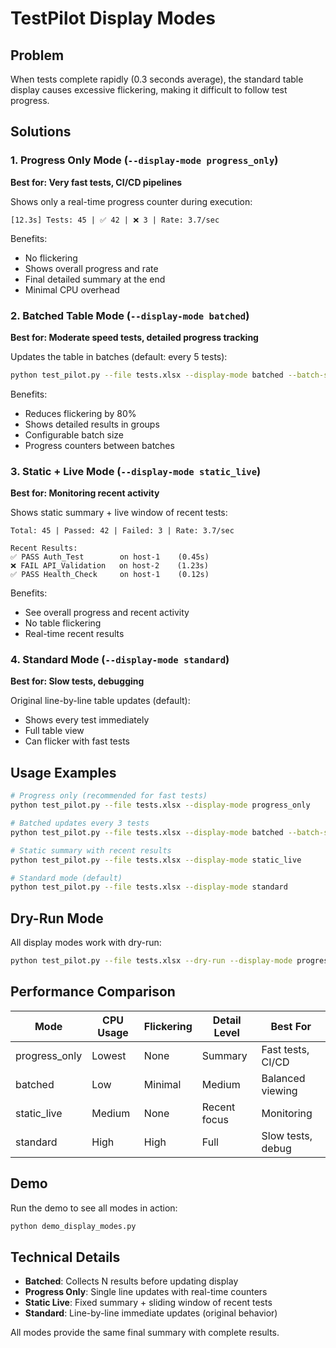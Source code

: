 # TestPilot Display Modes

## Problem
When tests complete rapidly (0.3 seconds average), the standard table display causes excessive flickering, making it difficult to follow test progress.

## Solutions

### 1. Progress Only Mode (`--display-mode progress_only`)
**Best for: Very fast tests, CI/CD pipelines**

Shows only a real-time progress counter during execution:
```
[12.3s] Tests: 45 | ✅ 42 | ❌ 3 | Rate: 3.7/sec
```

Benefits:
- No flickering
- Shows overall progress and rate
- Final detailed summary at the end
- Minimal CPU overhead

### 2. Batched Table Mode (`--display-mode batched`)
**Best for: Moderate speed tests, detailed progress tracking**

Updates the table in batches (default: every 5 tests):
```bash
python test_pilot.py --file tests.xlsx --display-mode batched --batch-size 5
```

Benefits:
- Reduces flickering by 80%
- Shows detailed results in groups
- Configurable batch size
- Progress counters between batches

### 3. Static + Live Mode (`--display-mode static_live`)
**Best for: Monitoring recent activity**

Shows static summary + live window of recent tests:
```
Total: 45 | Passed: 42 | Failed: 3 | Rate: 3.7/sec

Recent Results:
✅ PASS Auth_Test        on host-1    (0.45s)
❌ FAIL API_Validation   on host-2    (1.23s)
✅ PASS Health_Check     on host-1    (0.12s)
```

Benefits:
- See overall progress and recent activity
- No table flickering
- Real-time recent results

### 4. Standard Mode (`--display-mode standard`)
**Best for: Slow tests, debugging**

Original line-by-line table updates (default):
- Shows every test immediately
- Full table view
- Can flicker with fast tests

## Usage Examples

```bash
# Progress only (recommended for fast tests)
python test_pilot.py --file tests.xlsx --display-mode progress_only

# Batched updates every 3 tests
python test_pilot.py --file tests.xlsx --display-mode batched --batch-size 3

# Static summary with recent results
python test_pilot.py --file tests.xlsx --display-mode static_live

# Standard mode (default)
python test_pilot.py --file tests.xlsx --display-mode standard
```

## Dry-Run Mode

All display modes work with dry-run:
```bash
python test_pilot.py --file tests.xlsx --dry-run --display-mode progress_only
```

## Performance Comparison

| Mode | CPU Usage | Flickering | Detail Level | Best For |
|------|-----------|------------|--------------|----------|
| progress_only | Lowest | None | Summary | Fast tests, CI/CD |
| batched | Low | Minimal | Medium | Balanced viewing |
| static_live | Medium | None | Recent focus | Monitoring |
| standard | High | High | Full | Slow tests, debug |

## Demo

Run the demo to see all modes in action:
```bash
python demo_display_modes.py
```

## Technical Details

- **Batched**: Collects N results before updating display
- **Progress Only**: Single line updates with real-time counters
- **Static Live**: Fixed summary + sliding window of recent tests
- **Standard**: Line-by-line immediate updates (original behavior)

All modes provide the same final summary with complete results.
